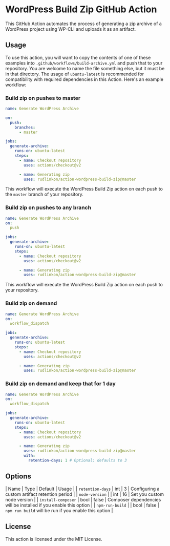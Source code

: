 # WordPress Build Zip GitHub Action

This GitHub Action automates the process of generating a zip archive of a WordPress project using WP-CLI and uploads it as an artifact.

## Usage

To use this action, you will want to copy the contents of one of these examples into `.github/workflows/build-archive.yml` and push that to your repository. You are welcome to name the file something else, but it must be in that directory. The usage of `ubuntu-latest` is recommended for compatibility with required dependencies in this Action. Here's an example workflow:
### Build zip on pushes to master
```yml
name: Generate WordPress Archive

on:
  push:
    branches:
      - master

jobs:
  generate-archive:
    runs-on: ubuntu-latest
    steps:
      - name: Checkout repository
        uses: actions/checkout@v2

      - name: Generating zip
        uses: rudlinkon/action-wordpress-build-zip@master
```
This workflow will execute the WordPress Build Zip action on each push to the `master` branch of your repository.

### Build zip on pushes to any branch
```yml
name: Generate WordPress Archive
on:
  push

jobs:
  generate-archive:
    runs-on: ubuntu-latest
    steps:
      - name: Checkout repository
        uses: actions/checkout@v2

      - name: Generating zip
        uses: rudlinkon/action-wordpress-build-zip@master
```
This workflow will execute the WordPress Build Zip action on each push to your repository.

### Build zip on demand
```yaml
name: Generate WordPress Archive
on:
  workflow_dispatch

jobs:
  generate-archive:
    runs-on: ubuntu-latest
    steps:
      - name: Checkout repository
        uses: actions/checkout@v2

      - name: Generating zip
        uses: rudlinkon/action-wordpress-build-zip@master
```

### Build zip on demand and keep that for 1 day
```yml
name: Generate WordPress Archive
on:
  workflow_dispatch

jobs:
  generate-archive:
    runs-on: ubuntu-latest
    steps:
      - name: Checkout repository
        uses: actions/checkout@v2

      - name: Generating zip
        uses: rudlinkon/action-wordpress-build-zip@master
        with:
          retention-days: 1 # Optional; defaults to 3
```

## Options
| Name | Type | Default | Usage |
| `retention-days` | int | 3 | Configuring a custom artifact retention period |
| `node-version` |  | int | 16 | Set you custom node version |
| `install-composer` | bool | false | Composer dependencies will be installed if you enable this option |
| `npm-run-build` |  | bool | false | `npm run build` will be run if you enable this option |

## License
This action is licensed under the MIT License.